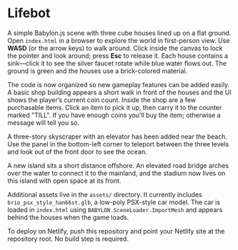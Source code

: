 # Lifebot

A simple Babylon.js scene with three cube houses lined up on a flat ground. Open `index.html` in a browser to explore the world in first-person view. Use **WASD** (or the arrow keys) to walk around. Click inside the canvas to lock the pointer and look around; press **Esc** to release it. Each house contains a sink—click it to see the silver faucet rotate while blue water flows out. The ground is green and the houses use a brick-colored material.

The code is now organized so new gameplay features can be added easily. A basic shop building appears a short walk in front of the houses and the UI shows the player’s current coin count. Inside the shop are a few purchasable items. Click an item to pick it up, then carry it to the counter marked "TILL". If you have enough coins you’ll buy the item; otherwise a message will tell you so.

A three-story skyscraper with an elevator has been added near the beach. Use the panel in the bottom-left corner to teleport between the three levels and look out of the front door to see the ocean.

A new island sits a short distance offshore. An elevated road bridge arches over the water to connect it to the mainland, and the stadium now lives on this island with open space at its front.

Additional assets live in the `assets/` directory. It currently includes `brio_psx_style_han66st.glb`, a low-poly PSX-style car model. The car is loaded in `index.html` using `BABYLON.SceneLoader.ImportMesh` and appears behind the houses when the game loads.

To deploy on Netlify, push this repository and point your Netlify site at the repository root. No build step is required.
